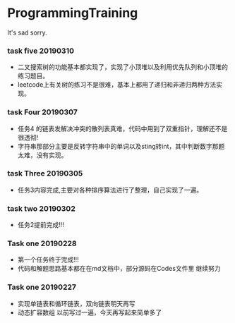 # ProgrammingTraining
It's sad sorry.  
### task five 20190310
- 二叉搜索树的功能基本都实现了，实现了小顶堆以及利用优先队列和小顶堆的练习题目。  
- leetcode上有关树的练习不是很难，基本上都用了递归和非递归两种方法实现。

### task Four 20190307
- 任务4 的链表发解决冲突的散列表真难，代码中用到了双重指针，理解还不是很透彻!
- 字符串那部分主要是反转字符串中的单词以及sting转int，其中判断数字那题太难，没有实现。

### task Three 20190305
- 任务3内容完成,主要对各种排序算法进行了整理，自己实现了一遍。  

### task two 20190302
- 任务2提前完成!!!

### Task one 20190228  
- 第一个任务终于完成!!!  
- 代码和解题思路基本都在在md文档中，部分源码在Codes文件里 继续努力

### Task one 20190227
- 实现单链表和循环链表，双向链表明天再写
- 动态扩容数组 以前写过一遍，今天再写起来简单多了 
